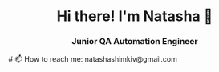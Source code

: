 <h1 align="center"> Hi there! I'm Natasha 👋</h1>  
<h3 align="center">Junior QA Automation Engineer</h3>
# 📫 How to reach me: natashashimkiv@gmail.com
<!--
**NatashaShimkiv/NatashaShimkiv** is a ✨ _special_ ✨ repository because its `README.md` (this file) appears on your GitHub profile.

Here are some ideas to get you started:

- 🔭 I’m currently working on ...
- 🌱 I’m currently learning ...
- 👯 I’m looking to collaborate on ...
- 🤔 I’m looking for help with ...
- 💬 Ask me about ...
# 📫 How to reach me: natashashimkiv@gmail.com  
- 😄 Pronouns: ...
- ⚡ Fun fact: ...
-->
